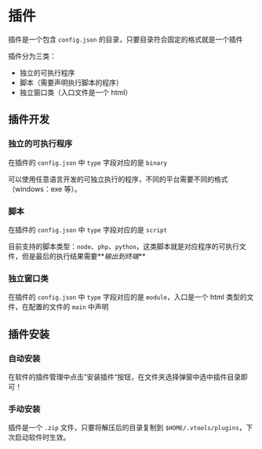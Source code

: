# 插件

插件是一个包含 `config.json` 的目录，只要目录符合固定的格式就是一个插件

插件分为三类：

-   独立的可执行程序
-   脚本（需要声明执行脚本的程序）
-   独立窗口类（入口文件是一个 html）

## 插件开发

### 独立的可执行程序

在插件的 `config.json` 中 `type` 字段对应的是 `binary`

可以使用任意语言开发的可独立执行的程序，不同的平台需要不同的格式（windows：exe 等）。

### 脚本

在插件的 `config.json` 中 `type` 字段对应的是 `script`

目前支持的脚本类型：`node`、`php`、`python`，这类脚本就是对应程序的可执行文件，但是最后的执行结果需要**_输出到终端_**

### 独立窗口类

在插件的 `config.json` 中 `type` 字段对应的是 `module`，入口是一个 html 类型的文件，在配置的文件的 `main` 中声明

## 插件安装

### 自动安装

在软件的插件管理中点击”安装插件“按钮，在文件夹选择弹窗中选中插件目录即可！

### 手动安装

插件是一个 `.zip` 文件，只要将解压后的目录复制到 `$HOME/.vtools/plugins`，下次启动软件时生效。
